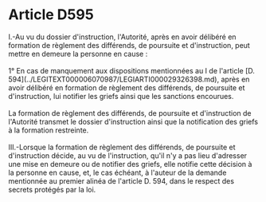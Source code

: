 # Article D595

 

<div align="left">
  I.-Au vu du dossier d'instruction, l'Autorité, après en avoir délibéré en formation de règlement des différends, de poursuite et d'instruction, peut mettre en demeure la personne en cause : <br /> <br />1° En cas de manquement aux dispositions mentionnées au I de l'article [D. 594](../LEGITEXT000006070987/LEGIARTI000029326398.md), après en avoir délibéré en formation de règlement des différends, de poursuite et d'instruction, lui notifier les griefs ainsi que les sanctions encourues. <br /> <br />La formation de règlement des différends, de poursuite et d'instruction de l'Autorité transmet le dossier d'instruction ainsi que la notification des griefs à la formation restreinte. <br /> <br />III.-Lorsque la formation de règlement des différends, de poursuite et d'instruction décide, au vu de l'instruction, qu'il n'y a pas lieu d'adresser une mise en demeure ou de notifier des griefs, elle notifie cette décision à la personne en cause, et, le cas échéant, à l'auteur de la demande mentionnée au premier alinéa de l'article D. 594, dans le respect des secrets protégés par la loi.<br /> <br /> <br /> <br />